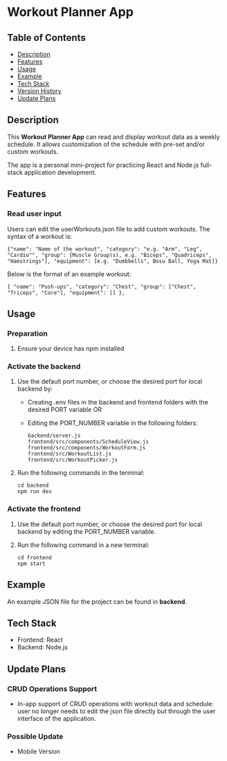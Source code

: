# Workout Planner App

## Table of Contents
- [Description](#description)
- [Features](#features)
- [Usage](#usage)
- [Example](#example)
- [Tech Stack](#tech-stack)
- [Version History](#version-history)
- [Update Plans](#update-plans)

## Description
This **Workout Planner App** can read and display workout data as a weekly schedule. It allows customization of the schedule with pre-set and/or custom workouts.

The app is a personal mini-project for practicing React and Node.js full-stack application development.

## Features
### Read user input
Users can edit the userWorkouts.json file to add custom workouts.
The syntax of a workout is:
```
{"name": "Name of the workout", "category": "e.g. "Arm", "Leg", "Cardio"", "group": [Muscle Group(s), e.g. "Biceps", "Quadriceps", "Hamstrings"], "equipment": [e.g. "Dumbbells", Bosu Ball, Yoga Mat]}
```
Below is the format of an example workout:
```
{ "name": "Push-ups", "category": "Chest", "group": ["Chest", "Triceps", "Core"], "equipment": [] },
```

## Usage
### Preparation
1. Ensure your device has npm installed

### Activate the backend
1. Use the default port number, or choose the desired port for local backend by:
    - Creating .env files in the backend and frontend folders with the desired PORT variable OR
    - Editing the PORT_NUMBER variable in the following folders:

        ```
        backend/server.js
        frontend/src/components/ScheduleView.js
        frontend/src/components/WorkoutForm.js
        frontend/src/WorkoutList.js
        frontend/src/WorkoutPicker.js
        ```
2. Run the following commands in the terminal:

    ```
    cd backend
    npm run dev
    ```
### Activate the frontend
1. Use the default port number, or choose the desired port for local backend by editing the PORT_NUMBER variable.
2. Run the following command in a new terminal:

    ```
    cd frontend
    npm start
    ```

## Example
An example JSON file for the project can be found in **backend**.

## Tech Stack
- Frontend: React
- Backend: Node.js

## Update Plans
### CRUD Operations Support
- In-app support of CRUD operations with workout data and schedule: user no longer needs to edit the json file directly but through the user interface of the application.
### Possible Update
- Mobile Version